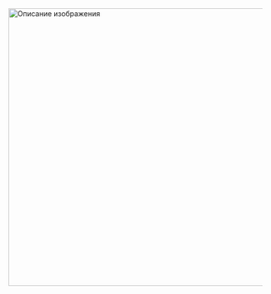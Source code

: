
<img src="https://github.com/Esspiritus/email_sender/assets/164971431/fdee3f1b-191f-4fe8-bd84-ff0b1648704c" alt="Описание изображения" style="width: 700px; height: 550px;">

